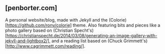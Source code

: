 ## [penborter.com]

A personal website/blog, made with Jekyll and the (Colorie)[https://github.com/ronv/colorie] theme.
Also featuring bits and pieces like a photo gallery based on (Christian Specht's)[https://christianspecht.de/2014/03/08/generating-an-image-gallery-with-jekyll-and-lightbox2/], and a reading list based on (Chuck Grimmett's)[http://www.cagrimmett.com/reading/].
